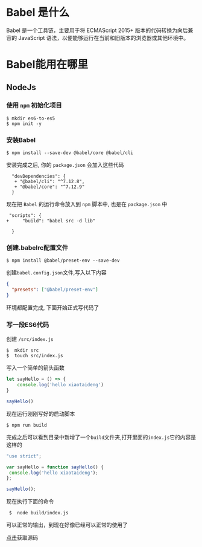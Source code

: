 
# Babel 是什么

Babel 是一个工具链，主要用于将 ECMAScript 2015+ 版本的代码转换为向后兼容的 JavaScript 语法，以便能够运行在当前和旧版本的浏览器或其他环境中。

# Babel能用在哪里

## NodeJs

###  使用 `npm` 初始化项目

```shell script
$ mkdir es6-to-es5
$ npm init -y
```
   
### 安装Babel
 ```shell script
$ npm install --save-dev @babel/core @babel/cli
```

安装完成之后, 你的 `package.json` 会加入这些代码
   

```json5
  "devDependencies": {
   + "@babel/cli": "^7.12.8",
   + "@babel/core": "^7.12.9"
  }
```

 现在把 `Babel` 的运行命令放入到 `npm` 脚本中, 也是在 `package.json` 中
 

```json5
 "scripts": {
+     "build": "babel src -d lib"

  }
```

### 创建.babelrc配置文件

```shell script
$ npm install @babel/preset-env --save-dev

```
创建`babel.config.json`文件,写入以下内容
```json
{
  "presets": ["@babel/preset-env"]
}
```

环境都配置完成, 下面开始正式写代码了

### 写一段ES6代码

 创建 `/src/index.js`

 ```shell script
$  mkdir src
$  touch src/index.js

```
写入一个简单的箭头函数
```javascript
let sayHello = () => {
    console.log('hello xiaotaideng')
}

sayHello()

```

现在运行刚刚写好的启动脚本

```shell script
$ npm run build

```
 完成之后可以看到目录中新增了一个`build`文件夹,打开里面的`index.js`它的内容是这样的
 
 ```javascript
"use strict";

var sayHello = function sayHello() {
  console.log('hello xiaotaideng');
};

sayHello();
```

现在执行下面的命令

```shell
 $  node build/index.js
```

 可以正常的输出，到现在好像已经可以正常的使用了
 
[点击](https://github.com/lizeze/es6-to-es5)获取源码 

 